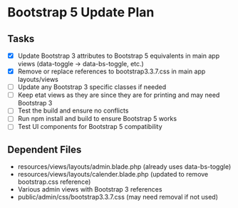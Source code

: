 # Bootstrap 5 Update Plan

## Tasks
- [x] Update Bootstrap 3 attributes to Bootstrap 5 equivalents in main app views (data-toggle → data-bs-toggle, etc.)
- [x] Remove or replace references to bootstrap3.3.7.css in main app layouts/views
- [ ] Update any Bootstrap 3 specific classes if needed
- [ ] Keep etat views as they are since they are for printing and may need Bootstrap 3
- [ ] Test the build and ensure no conflicts
- [ ] Run npm install and build to ensure Bootstrap 5 works
- [ ] Test UI components for Bootstrap 5 compatibility

## Dependent Files
- resources/views/layouts/admin.blade.php (already uses data-bs-toggle)
- resources/views/layouts/calender.blade.php (updated to remove bootstrap.css reference)
- Various admin views with Bootstrap 3 references
- public/admin/css/bootstrap3.3.7.css (may need removal if not used)
